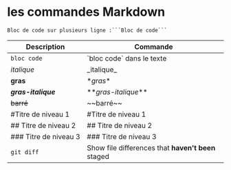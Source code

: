 # les commandes Markdown

```
Bloc de code sur plusieurs ligne :```Bloc de code```
```

| Description | Commande |
| --- | --- |
| `bloc code` | \`bloc code` dans le texte|
|_italique_ | \_italique_|
|**gras** | \**gras**|
|**_gras-italique_** | \**_gras-italique_**|
|~~barré~~ | \~~barré~~|
|#Titre de niveau 1  | \#Titre de niveau 1 |
|## Titre de niveau 2 | \## Titre de niveau 2|
|### Titre de niveau 3| \### Titre de niveau 3|
| `git diff` | Show file differences that **haven't been** staged |
